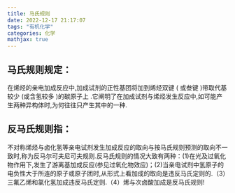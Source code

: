 ```yaml
---
title: 马氏规则
date: 2022-12-17 21:17:07
tags: "有机化学"
categories: 化学
mathjax: true
---
```

## 马氏规则规定：
在烯烃的亲电加成反应中,加成试剂的正性基团将加到烯烃双键 ( 或叁键 )带取代基较少 (或含氢较多 )的碳原子上 .它阐明了在加成试剂与烯烃发生反应中,如可能产生两种异构体时,为何往往只产生其中的一种.
## 反马氏规则指：
不对称烯烃与卤化氢等亲电试剂发生加成反应的取向与按马氏规则预测的取向不一致时,称为反马尔可夫尼可夫规则.反马氏规则的情况大致有两种：(1)在光及过氧化物作用下,发生了游离基加成反应(参见过氧化物效应)；(2)当亲电试剂中氢原子的电负性大于所连的原子或原子团时,从形式上看加成的取向是违反马氏定则的.（3）三氟乙烯和氯化氢加成违反马氏定则.（4）烯与次卤酸加成是反马氏规则!
